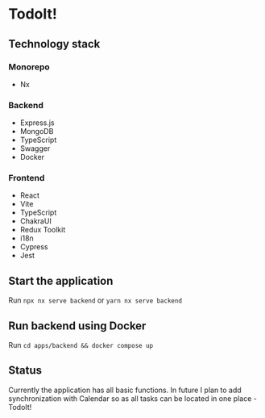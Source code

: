 # TodoIt!

## Technology stack

### Monorepo

- Nx

### Backend

- Express.js
- MongoDB
- TypeScript
- Swagger
- Docker

### Frontend

- React
- Vite
- TypeScript
- ChakraUI
- Redux Toolkit
- i18n
- Cypress
- Jest

## Start the application

Run `npx nx serve backend` or `yarn nx serve backend`

## Run backend using Docker

Run `cd apps/backend && docker compose up`

## Status

Currently the application has all basic functions. In future I plan to add synchronization with Calendar so as all tasks can be located in one place - TodoIt!
